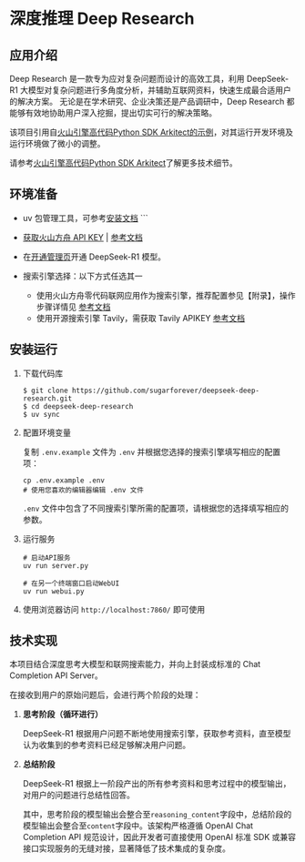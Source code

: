 # 深度推理 Deep Research

## 应用介绍

Deep Research 是一款专为应对复杂问题而设计的高效工具，利用 DeepSeek-R1 大模型对复杂问题进行多角度分析，并辅助互联网资料，快速生成最合适用户的解决方案。
无论是在学术研究、企业决策还是产品调研中，Deep Research 都能够有效地协助用户深入挖掘，提出切实可行的解决策略。

该项目引用自[火山引擎高代码Python SDK Arkitect的示例](https://github.com/volcengine/ai-app-lab/tree/main/demohouse/deep_research)，对其运行开发环境及运行环境做了微小的调整。

请参考[火山引擎高代码Python SDK Arkitect](https://github.com/volcengine/ai-app-lab)了解更多技术细节。

## 环境准备

- uv 包管理工具，可参考[安装文档](https://docs.astral.sh/uv/)  ```

- <a target="_blank" href="https://console.volcengine.com/ark/region:ark+cn-beijing/apiKey">获取火山方舟 API KEY</a> | <a target="_blank" href="https://www.volcengine.com/docs/82379/1298459#api-key-%E7%AD%BE%E5%90%8D%E9%89%B4%E6%9D%83">参考文档</a>
- 在<a target="_blank" href="https://console.volcengine.com/ark/region:ark+cn-beijing/openManagement?LLM=%7B%7D&OpenTokenDrawer=false">开通管理页</a>开通 DeepSeek-R1 模型。
- 搜索引擎选择：以下方式任选其一
  - 使用火山方舟零代码联网应用作为搜索引擎，推荐配置参见【附录】，操作步骤详情见 <a target="_blank" href="https://www.volcengine.com/docs/82379/1267885">参考文档</a>
  - 使用开源搜索引擎 Tavily，需获取 Tavily APIKEY <a target="_blank" href="https://docs.tavily.com/guides/quickstart"> 参考文档 </a>

## 安装运行

1. 下载代码库

    ```shell
    $ git clone https://github.com/sugarforever/deepseek-deep-research.git
    $ cd deepseek-deep-research
    $ uv sync
    ```

2. 配置环境变量

   复制 `.env.example` 文件为 `.env` 并根据您选择的搜索引擎填写相应的配置项：
   
   ```shell
   cp .env.example .env
   # 使用您喜欢的编辑器编辑 .env 文件
   ```
   
   `.env` 文件中包含了不同搜索引擎所需的配置项，请根据您的选择填写相应的参数。

3. 运行服务

   ```shell
   # 启动API服务
   uv run server.py
   
   # 在另一个终端窗口启动WebUI
   uv run webui.py
   ```

4. 使用浏览器访问 `http://localhost:7860/` 即可使用


## 技术实现

本项目结合深度思考大模型和联网搜索能力，并向上封装成标准的 Chat Completion API Server。

在接收到用户的原始问题后，会进行两个阶段的处理：

1. **思考阶段（循环进行）**

   DeepSeek-R1 根据用户问题不断地使用搜索引擎，获取参考资料，直至模型认为收集到的参考资料已经足够解决用户问题。


2. **总结阶段**

   DeepSeek-R1 根据上一阶段产出的所有参考资料和思考过程中的模型输出，对用户的问题进行总结性回答。

   其中，思考阶段的模型输出会整合至`reasoning_content`字段中，总结阶段的模型输出会整合至`content`字段中。该架构严格遵循
   OpenAI Chat Completion API 规范设计，因此开发者可直接使用 OpenAI 标准 SDK 或兼容接口实现服务的无缝对接，显著降低了技术集成的复杂度。